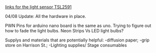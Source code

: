 [links for the light sensor TSL2591](https://learn.adafruit.com/adafruit-tsl2591/wiring-and-test)

04/08 Update:
All the hardware in place.

PWN Pins for arduino nano board is the same as uno. Trying to figure out how to fade the light bulbs.
Neon Strips Vs LED light bulbs?

Supplys and materials that are potentially helpful:
-diffusion paper;
-grip store on Harrison St.;
-Lighting supplies/ Stage consumables
